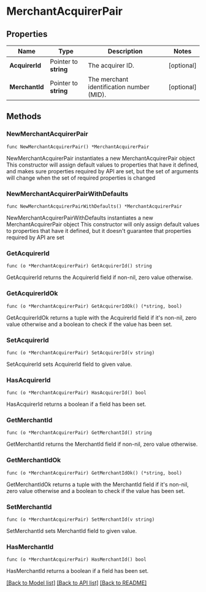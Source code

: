 # MerchantAcquirerPair

## Properties

Name | Type | Description | Notes
------------ | ------------- | ------------- | -------------
**AcquirerId** | Pointer to **string** | The acquirer ID. | [optional] 
**MerchantId** | Pointer to **string** | The merchant identification number (MID). | [optional] 

## Methods

### NewMerchantAcquirerPair

`func NewMerchantAcquirerPair() *MerchantAcquirerPair`

NewMerchantAcquirerPair instantiates a new MerchantAcquirerPair object
This constructor will assign default values to properties that have it defined,
and makes sure properties required by API are set, but the set of arguments
will change when the set of required properties is changed

### NewMerchantAcquirerPairWithDefaults

`func NewMerchantAcquirerPairWithDefaults() *MerchantAcquirerPair`

NewMerchantAcquirerPairWithDefaults instantiates a new MerchantAcquirerPair object
This constructor will only assign default values to properties that have it defined,
but it doesn't guarantee that properties required by API are set

### GetAcquirerId

`func (o *MerchantAcquirerPair) GetAcquirerId() string`

GetAcquirerId returns the AcquirerId field if non-nil, zero value otherwise.

### GetAcquirerIdOk

`func (o *MerchantAcquirerPair) GetAcquirerIdOk() (*string, bool)`

GetAcquirerIdOk returns a tuple with the AcquirerId field if it's non-nil, zero value otherwise
and a boolean to check if the value has been set.

### SetAcquirerId

`func (o *MerchantAcquirerPair) SetAcquirerId(v string)`

SetAcquirerId sets AcquirerId field to given value.

### HasAcquirerId

`func (o *MerchantAcquirerPair) HasAcquirerId() bool`

HasAcquirerId returns a boolean if a field has been set.

### GetMerchantId

`func (o *MerchantAcquirerPair) GetMerchantId() string`

GetMerchantId returns the MerchantId field if non-nil, zero value otherwise.

### GetMerchantIdOk

`func (o *MerchantAcquirerPair) GetMerchantIdOk() (*string, bool)`

GetMerchantIdOk returns a tuple with the MerchantId field if it's non-nil, zero value otherwise
and a boolean to check if the value has been set.

### SetMerchantId

`func (o *MerchantAcquirerPair) SetMerchantId(v string)`

SetMerchantId sets MerchantId field to given value.

### HasMerchantId

`func (o *MerchantAcquirerPair) HasMerchantId() bool`

HasMerchantId returns a boolean if a field has been set.


[[Back to Model list]](../README.md#documentation-for-models) [[Back to API list]](../README.md#documentation-for-api-endpoints) [[Back to README]](../README.md)


